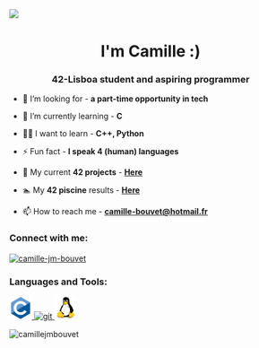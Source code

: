 <img src="[https://i.ibb.co/fSd8QzX/Teal-Grey-Blue-Trendy-Retro-Digitalism-Creative-Presentation-1.jpg](https://i.ibb.co/fSd8QzX/Teal-Grey-Blue-Trendy-Retro-Digitalism-Creative-Presentation-1.jpg)">
<h1 align="center">I'm Camille :)</h1>
<h3 align="center">42-Lisboa student and aspiring programmer</h3>

- 🔭 I’m looking for - **a part-time opportunity in tech**

- 🌱 I’m currently learning - **C**

- 👨‍💻 I want to learn - **C++, Python**

- ⚡ Fun fact - **I speak 4 (human) languages**

- 📄 My current **42 projects** - [**Here**](https://github.com/CamilleJMBouvet/Common-Core-42-Lisboa)
- 🏊 My **42 piscine** results - 
<a href="https://github.com/CamilleJMBouvet/Piscine-42-Lisboa/blob/main/README.md">**Here**</a>
-  📫 How to reach me - **camille-bouvet@hotmail.fr**

<h3 align="left">Connect with me:</h3>
<p align="left">
<a href="https://linkedin.com/in/camille-jm-bouvet" target="blank"><img align="center" src="https://raw.githubusercontent.com/rahuldkjain/github-profile-readme-generator/master/src/images/icons/Social/linked-in-alt.svg" alt="camille-jm-bouvet" height="30" width="40" /></a>
</p>

<h3 align="left">Languages and Tools:</h3>
<p align="left"> <a href="https://www.cprogramming.com/" target="_blank" rel="noreferrer"> <img src="https://raw.githubusercontent.com/devicons/devicon/master/icons/c/c-original.svg" alt="c" width="40" height="40"/> </a> <a href="https://git-scm.com/" target="_blank" rel="noreferrer"> <img src="https://www.vectorlogo.zone/logos/git-scm/git-scm-icon.svg" alt="git" width="40" height="40"/> </a> <a href="https://www.linux.org/" target="_blank" rel="noreferrer"> <img src="https://raw.githubusercontent.com/devicons/devicon/master/icons/linux/linux-original.svg" alt="linux" width="40" height="40"/> </a> </p>

<p><img align="center" src="https://github-readme-streak-stats.herokuapp.com/?user=camillejmbouvet&" alt="camillejmbouvet" /></p>
